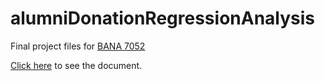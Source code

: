 # alumniDonationRegressionAnalysis

Final project files for [BANA 7052](https://github.com/bgreenwell/uc-bana7052)

[Click here](https://mr-hn.github.io/alumniDonationRegression/) to see the document.
